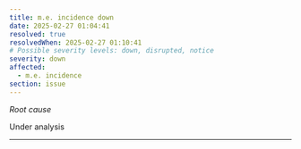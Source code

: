 ```yaml
---
title: m.e. incidence down
date: 2025-02-27 01:04:41
resolved: true
resolvedWhen: 2025-02-27 01:10:41
# Possible severity levels: down, disrupted, notice
severity: down
affected:
  - m.e. incidence
section: issue
---
```


*Root cause*

Under analysis

---


